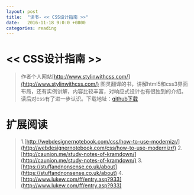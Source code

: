 ```yaml
---
layout: post
title:  "读书- << CSS设计指南 >>"
date:   2016-11-18 9:0:0 +0800
categories: reading
---
```


# << CSS设计指南 >>
>作者个人网站[http://www.stylinwithcss.com/](http://www.stylinwithcss.com/)
图灵翻译的书，讲解html5和css3界面布局，还有实例讲解，内容比较丰富，对响应式设计也有很独到的介绍。
读后对css有了进一步认识。下载地址：[github下载](https://github.com/robertzhai/ebooks/blob/master/h5/CSS%E8%AE%BE%E8%AE%A1%E6%8C%87%E5%8D%97.pdf)

# 扩展阅读
>1.[http://webdesignernotebook.com/css/how-to-use-modernizr/](http://webdesignernotebook.com/css/how-to-use-modernizr/)
>2.[http://caunion.me/study-notes-of-kramdown/](http://caunion.me/study-notes-of-kramdown/)
>3.[https://stuffandnonsense.co.uk/about](https://stuffandnonsense.co.uk/about)
>4.[http://www.lukew.com/ff/entry.asp?933](http://www.lukew.com/ff/entry.asp?933)
